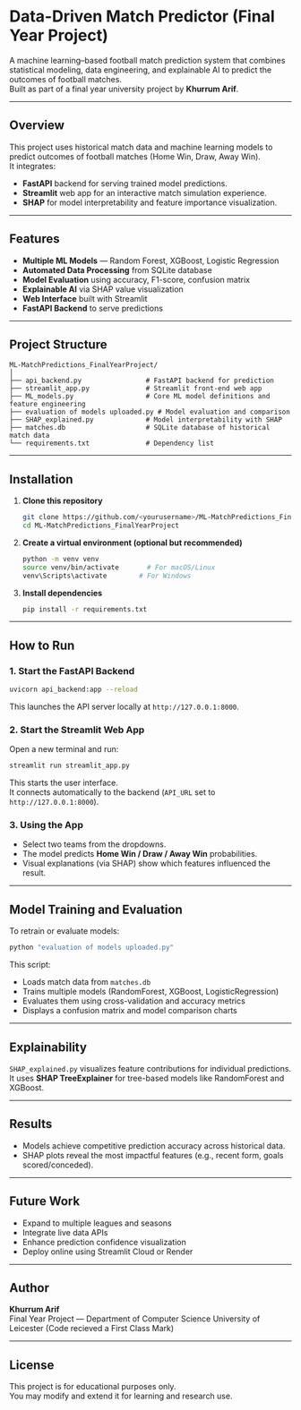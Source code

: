 #  Data-Driven Match Predictor (Final Year Project)

A machine learning–based football match prediction system that combines statistical modeling, data engineering, and explainable AI to predict the outcomes of football matches.  
Built as part of a final year university project by **Khurrum Arif**.

---

##  Overview

This project uses historical match data and machine learning models to predict outcomes of football matches (Home Win, Draw, Away Win).  
It integrates:
- **FastAPI** backend for serving trained model predictions.
- **Streamlit** web app for an interactive match simulation experience.
- **SHAP** for model interpretability and feature importance visualization.

---

##  Features

-  **Multiple ML Models** — Random Forest, XGBoost, Logistic Regression  
-  **Automated Data Processing** from SQLite database  
-  **Model Evaluation** using accuracy, F1-score, confusion matrix  
-  **Explainable AI** via SHAP value visualization  
-  **Web Interface** built with Streamlit  
-  **FastAPI Backend** to serve predictions  

---

##  Project Structure

```
ML-MatchPredictions_FinalYearProject/
│
├── api_backend.py                # FastAPI backend for prediction
├── streamlit_app.py              # Streamlit front-end web app
├── ML_models.py                  # Core ML model definitions and feature engineering
├── evaluation of models uploaded.py # Model evaluation and comparison
├── SHAP_explained.py             # Model interpretability with SHAP
├── matches.db                    # SQLite database of historical match data
└── requirements.txt              # Dependency list
```

---

##  Installation

1. **Clone this repository**
   ```bash
   git clone https://github.com/<yourusername>/ML-MatchPredictions_FinalYearProject.git
   cd ML-MatchPredictions_FinalYearProject
   ```

2. **Create a virtual environment (optional but recommended)**
   ```bash
   python -m venv venv
   source venv/bin/activate       # For macOS/Linux
   venv\Scripts\activate        # For Windows
   ```

3. **Install dependencies**
   ```bash
   pip install -r requirements.txt
   ```

---

##  How to Run

###  1. Start the FastAPI Backend
```bash
uvicorn api_backend:app --reload
```
This launches the API server locally at `http://127.0.0.1:8000`.

###  2. Start the Streamlit Web App
Open a new terminal and run:
```bash
streamlit run streamlit_app.py
```
This starts the user interface.  
It connects automatically to the backend (`API_URL` set to `http://127.0.0.1:8000`).

###  3. Using the App
- Select two teams from the dropdowns.
- The model predicts **Home Win / Draw / Away Win** probabilities.
- Visual explanations (via SHAP) show which features influenced the result.

---

##  Model Training and Evaluation

To retrain or evaluate models:
```bash
python "evaluation of models uploaded.py"
```

This script:
- Loads match data from `matches.db`
- Trains multiple models (RandomForest, XGBoost, LogisticRegression)
- Evaluates them using cross-validation and accuracy metrics
- Displays a confusion matrix and model comparison charts

---

##  Explainability

`SHAP_explained.py` visualizes feature contributions for individual predictions.  
It uses **SHAP TreeExplainer** for tree-based models like RandomForest and XGBoost.

---

##  Results

- Models achieve competitive prediction accuracy across historical data.
- SHAP plots reveal the most impactful features (e.g., recent form, goals scored/conceded).



---

##  Future Work

- Expand to multiple leagues and seasons  
- Integrate live data APIs  
- Enhance prediction confidence visualization  
- Deploy online using Streamlit Cloud or Render  

---

##  Author

**Khurrum Arif**  
Final Year Project — Department of Computer Science University of Leicester (Code recieved a First Class Mark)  


---

##  License

This project is for educational purposes only.  
You may modify and extend it for learning and research use.
